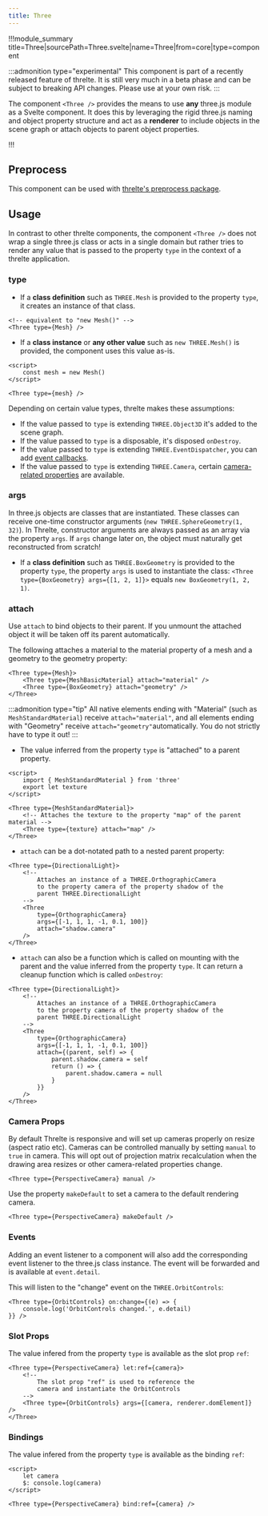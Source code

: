 ```yaml
---
title: Three
---
```


<script lang="ts">
import Example from '$examples/core/three-arcade-game/App.svelte'
</script>

!!!module_summary title=Three|sourcePath=Three.svelte|name=Three|from=core|type=component

:::admonition type="experimental"
This component is part of a recently released feature of threlte. It is still very much in a beta phase and can be subject to breaking API changes. Please use at your own risk.
:::

The component `<Three />` provides the means to use **any** three.js module as a Svelte component. It does this by leveraging the rigid three.js naming and object property structure and act as a **renderer** to include objects in the scene graph or attach objects to parent object properties.

<ExampleWrapper>

<Example />

</ExampleWrapper>

!!!

## Preprocess

This component can be used with [threlte's preprocess package](/preprocess).

## Usage

In contrast to other threlte components, the component `<Three />` does not wrap a single three.js class or acts in a single domain but rather tries to render any value that is passed to the property `type` in the context of a threlte application.

### type

- If a **class definition** such as `THREE.Mesh` is provided to the property `type`, it creates an instance of that class.

```svelte
<!-- equivalent to "new Mesh()" -->
<Three type={Mesh} />
```

- If a **class instance** or **any other value** such as `new THREE.Mesh()` is provided, the component uses this value as-is.

```svelte
<script>
	const mesh = new Mesh()
</script>

<Three type={mesh} />
```

Depending on certain value types, threlte makes these assumptions:

- If the value passed to `type` is extending `THREE.Object3D` it's added to the scene graph.
- If the value passed to `type` is a disposable, it's disposed `onDestroy`.
- If the value passed to `type` is extending `THREE.EventDispatcher`, you can add [event callbacks](#events).
- If the value passed to `type` is extending `THREE.Camera`, certain [camera-related properties](#camera-props) are available.

### args

In three.js objects are classes that are instantiated. These classes can receive one-time constructor arguments (`new THREE.SphereGeometry(1, 32)`). In Threlte, constructor arguments are always passed as an array via the property `args`. If `args` change later on, the object must naturally get reconstructed from scratch!

- If a **class definition** such as `THREE.BoxGeometry` is provided to the property `type`, the property `args` is used to instantiate the class: `<Three type={BoxGeometry} args={[1, 2, 1]}>` equals `new BoxGeometry(1, 2, 1)`.

### attach

Use `attach` to bind objects to their parent. If you unmount the attached object it will be taken off its parent automatically.

The following attaches a material to the material property of a mesh and a geometry to the geometry property:

```svelte
<Three type={Mesh}>
	<Three type={MeshBasicMaterial} attach="material" />
	<Three type={BoxGeometry} attach="geometry" />
</Three>
```

:::admonition type="tip"
All native elements ending with "Material" (such as `MeshStandardMaterial`) receive `attach="material"`, and all elements ending with "Geometry" receive `attach="geometry"`automatically. You do not strictly have to type it out!
:::

- The value inferred from the property `type` is "attached" to a parent property.

```svelte
<script>
	import { MeshStandardMaterial } from 'three'
	export let texture
</script>

<Three type={MeshStandardMaterial}>
	<!-- Attaches the texture to the property "map" of the parent material -->
	<Three type={texture} attach="map" />
</Three>
```

- `attach` can be a dot-notated path to a nested parent property:

```svelte
<Three type={DirectionalLight}>
	<!--
		Attaches an instance of a THREE.OrthographicCamera
		to the property camera of the property shadow of the
		parent THREE.DirectionalLight
	-->
	<Three
		type={OrthographicCamera}
		args={[-1, 1, 1, -1, 0.1, 100]}
		attach="shadow.camera"
	/>
</Three>
```

- `attach` can also be a function which is called on mounting with the parent and the value inferred from the property `type`. It can return a cleanup function which is called `onDestroy`:

```svelte
<Three type={DirectionalLight}>
	<!--
		Attaches an instance of a THREE.OrthographicCamera
		to the property camera of the property shadow of the
		parent THREE.DirectionalLight
	-->
	<Three
		type={OrthographicCamera}
		args={[-1, 1, 1, -1, 0.1, 100]}
		attach={(parent, self) => {
			parent.shadow.camera = self
			return () => {
				parent.shadow.camera = null
			}
		}}
	/>
</Three>
```

### Camera Props

By default Threlte is responsive and will set up cameras properly on resize (aspect ratio etc).
Cameras can be controlled manually by setting `manual` to `true` in camera. This will opt out of projection matrix recalculation when the drawing area resizes or other camera-related properties change.

```svelte
<Three type={PerspectiveCamera} manual />
```

Use the property `makeDefault` to set a camera to the default rendering camera.

```svelte
<Three type={PerspectiveCamera} makeDefault />
```

### Events

Adding an event listener to a component will also add the corresponding event listener to the three.js class instance. The event will be forwarded and is available at `event.detail`.

This will listen to the "change" event on the `THREE.OrbitControls`:

```svelte
<Three type={OrbitControls} on:change={(e) => {
	console.log('OrbitControls changed.', e.detail)
}} />
```

### Slot Props

The value infered from the property `type` is available as the slot prop `ref`:

```svelte
<Three type={PerspectiveCamera} let:ref={camera}>
	<!--
		The slot prop "ref" is used to reference the
		camera and instantiate the OrbitControls
	-->
	<Three type={OrbitControls} args={[camera, renderer.domElement]} />
</Three>
```

### Bindings

The value infered from the property `type` is available as the binding `ref`:

```svelte
<script>
	let camera
	$: console.log(camera)
</script>

<Three type={PerspectiveCamera} bind:ref={camera} />
```
